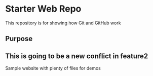 # Starter Web Repo

This repository is for showing how Git and GitHub work

## Purpose
## This is going to be a new conflict in feature2

Sample website with plenty of files for demos
